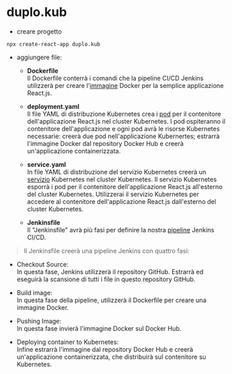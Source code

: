 # duplo.kub


- creare progetto
```
npx create-react-app duplo.kub
```

- aggiungere file:

    - **Dockerfile**<br>
    Il Dockerfile conterrà i comandi che la pipeline CI/CD Jenkins utilizzerà per creare l'<u>immagine</u> Docker per la semplice applicazione React.js.

    - **deployment.yaml**<br>
    Il file YAML di distribuzione Kubernetes crea i <u>pod</u> per il contenitore dell'applicazione React.js nel cluster Kubernetes. I pod ospiteranno il contenitore dell'applicazione e ogni pod avrà le risorse Kubernetes necessarie: creerà due pod nell'applicazione Kubernertes; estrarrà l'immagine Docker dal repository Docker Hub e creerà un'applicazione containerizzata. 

    - **service.yaml**<br>
    In file YAML di distribuzione del servizio Kubernetes creerà un <u>servizio</u> Kubernetes nel cluster Kubernetes. Il servizio Kubernetes esporrà i pod per il contenitore dell'applicazione React.js all'esterno del cluster Kubernetes. Utilizzerai il servizio Kubernetes per accedere al contenitore dell'applicazione React.js dall'esterno del cluster Kubernetes.

    - **Jenkinsfile**<br>
    Il "Jenkinsfile" avrà più fasi per definire la nostra <u>pipeline</u> Jenkins CI/CD.


> Il Jenkinsfile creerà una pipeline Jenkins con quattro fasi:
- Checkout Source:<br>
In questa fase, Jenkins utilizzerà il repository GitHub. Estrarrà ed eseguirà la scansione di tutti i file in questo repository GitHub.

- Build image:<br>
In questa fase della pipeline, utilizzerà il Dockerfile per creare una immagine Docker.

- Pushing Image:<br>
In questa fase invierà l'immagine Docker sul Docker Hub.

- Deploying container to Kubernetes:<br>
Infine estrarrà l'immagine dal repository Docker Hub e creerà un'applicazione containerizzata, che distribuirà sul contenitore su Kubernetes.
